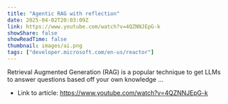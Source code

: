 ```yaml
---
title: "Agentic RAG with reflection"
date: 2025-04-02T20:03:09Z
link: https://www.youtube.com/watch?v=4QZNNJEpG-k
showShare: false
showReadTime: false
thumbnail: images/ai.png
tags: ["developer.microsoft.com/en-us/reactor"]
---
```

Retrieval Augmented Generation (RAG) is a popular technique to get LLMs to answer questions based off your own knowledge ...

- Link to article: https://www.youtube.com/watch?v=4QZNNJEpG-k